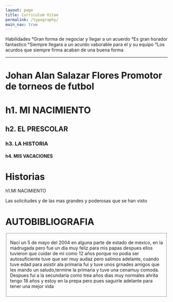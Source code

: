```yaml
---
layout: page
title: Curriculum Vitae
permalink: /typography/
main_nav: true
---
```


<p>Habilidades
°Gran forma de negociar y llegar a un acuerdo
°Es gran horador fantastico
°Siempre llegara a un acurdo vaborable para el y su equipo
°Los acurdos que siempre firma acaban de una buena forma</p>

<hr>

<h1 id="Johan Alan Salazar Flores">Johan Alan Salazar Flores
Promotor de torneos de futbol</h1>

<h1>h1. MI NACIMIENTO</h1>
<h2>h2. EL PRESCOLAR</h2>
<h3>h3. LA HISTORIA</h3>
<h4>h4. MIS VACACIONES</h4>



<h1 id="solicitudes">Historias</h1>
h1.MI NACIMIENTO



<p>Las solicitudes y de las mas grandes y poderosas que se han visto</p>






<h1 id="autobibliografias">AUTOBIBLIOGRAFIA</h1>

<fieldset>
  <p>Naci un 5 de mayo del 2004 en alguna parte de estado de mexico, en la madrugada pero fue un dia muy feliz para mis papas despues ellos tuvieron que cuidar de mi como 12 años porque no podia ser autosuficiente tuve que ser muy audaz pero salimos adelante, cuando tuve edad para asistir ala primaria fui y tuve unos grnades amigos que les mando un saludo,termine la primaria y tuve una cenamuy comoda. Despues fui a la secundaria como trea años dias muy normales ahrita tengo 18 años y estoy en la prepa pero pues saguirle adelante para tener una mejor vida</p>



